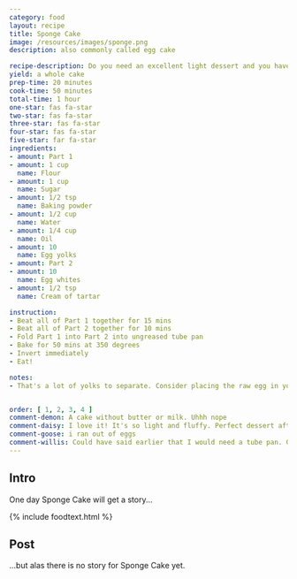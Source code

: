 ```yaml
---
category: food
layout: recipe
title: Sponge Cake
image: /resources/images/sponge.png
description: also commonly called egg cake

recipe-description: Do you need an excellent light dessert and you have way too many eggs?
yield: a whole cake
prep-time: 20 minutes
cook-time: 50 minutes
total-time: 1 hour
one-star: fas fa-star
two-star: fas fa-star
three-star: fas fa-star
four-star: fas fa-star
five-star: far fa-star
ingredients:
- amount: Part 1
- amount: 1 cup
  name: Flour
- amount: 1 cup
  name: Sugar
- amount: 1/2 tsp
  name: Baking powder
- amount: 1/2 cup
  name: Water
- amount: 1/4 cup
  name: Oil
- amount: 10
  name: Egg yolks
- amount: Part 2
- amount: 10
  name: Egg whites
- amount: 1/2 tsp
  name: Cream of tartar

instruction:
- Beat all of Part 1 together for 15 mins
- Beat all of Part 2 together for 10 mins
- Fold Part 1 into Part 2 into ungreased tube pan
- Bake for 50 mins at 350 degrees
- Invert immediately
- Eat!

notes:
- That's a lot of yolks to separate. Consider placing the raw egg in your hand and letting the whites slip out between your fingers


order: [ 1, 2, 3, 4 ]
comment-demon: A cake without butter or milk. Uhhh nope
comment-daisy: I love it! It's so light and fluffy. Perfect dessert after a big meal!
comment-goose: i ran out of eggs
comment-willis: Could have said earlier that I would need a tube pan. Great, now I've got a dozen separated eggs with nothing to put them in.
---
```

## Intro

One day Sponge Cake will get a story...

{% include foodtext.html %}

## Post

...but alas there is no story for Sponge Cake yet.